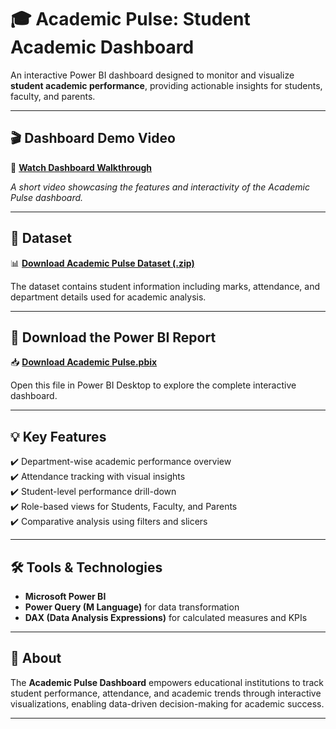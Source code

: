 # 🎓 Academic Pulse: Student Academic Dashboard

An interactive Power BI dashboard designed to monitor and visualize **student academic performance**, providing actionable insights for students, faculty, and parents.

---

## 🎬 Dashboard Demo Video  

🎥 [**Watch Dashboard Walkthrough**](https://drive.google.com/file/d/1LfFgXMYUgi72tCBq2Sz_3_CvsApRHIzQ/view?usp=sharing)  

*A short video showcasing the features and interactivity of the Academic Pulse dashboard.*  

---

## 📂 Dataset  

📊 [**Download Academic Pulse Dataset (.zip)**](YOUR_DATASET_LINK_HERE)  

The dataset contains student information including marks, attendance, and department details used for academic analysis.

---

## 📄 Download the Power BI Report  

📥 [**Download Academic Pulse.pbix**](YOUR_PBIX_LINK_HERE)  

Open this file in Power BI Desktop to explore the complete interactive dashboard.

---

## 💡 Key Features  

✔️ Department-wise academic performance overview  
✔️ Attendance tracking with visual insights  
✔️ Student-level performance drill-down  
✔️ Role-based views for Students, Faculty, and Parents  
✔️ Comparative analysis using filters and slicers  

---

## 🛠️ Tools & Technologies  

- **Microsoft Power BI**  
- **Power Query (M Language)** for data transformation  
- **DAX (Data Analysis Expressions)** for calculated measures and KPIs  

---

## 📢 About  

The **Academic Pulse Dashboard** empowers educational institutions to track student performance, attendance, and academic trends through interactive visualizations, enabling data-driven decision-making for academic success.

---
